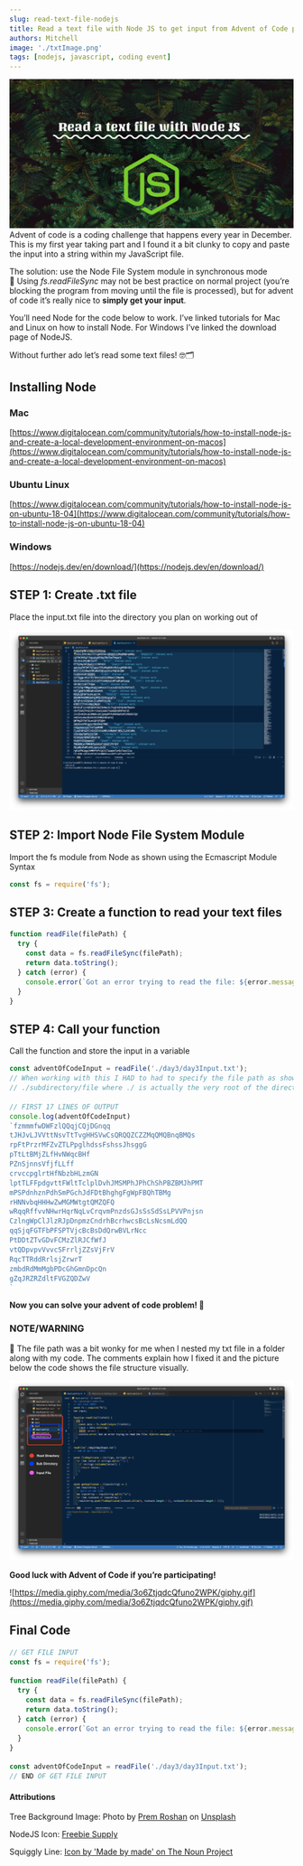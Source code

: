 ```yaml
---
slug: read-text-file-nodejs
title: Read a text file with Node JS to get input from Advent of Code problems
authors: Mitchell
image: './txtImage.png' 
tags: [nodejs, javascript, coding event]
---
```

![Thumbnail](./thumbnail.png)
Advent of code is a coding challenge that happens every year in December. This is my first year taking part and I found it a bit clunky to copy and paste the input into a string within my JavaScript file. 

The solution: use the Node File System module in synchronous mode 🙂 Using *fs.readFileSync* may not be best practice on normal project (you’re blocking the program from moving until the file is processed), but for advent of code it’s really nice to **simply get your input**. 

<!--truncate-->

You’ll need Node for the code below to work. I’ve linked tutorials for Mac and Linux on how to install Node. For Windows I’ve linked the download page of NodeJS.

Without further ado let’s read some text files! 🤓🗂

## Installing Node

### Mac
[https://www.digitalocean.com/community/tutorials/how-to-install-node-js-and-create-a-local-development-environment-on-macos](https://www.digitalocean.com/community/tutorials/how-to-install-node-js-and-create-a-local-development-environment-on-macos)

### Ubuntu Linux
[https://www.digitalocean.com/community/tutorials/how-to-install-node-js-on-ubuntu-18-04](https://www.digitalocean.com/community/tutorials/how-to-install-node-js-on-ubuntu-18-04)

### Windows
[https://nodejs.dev/en/download/](https://nodejs.dev/en/download/)

## STEP 1: Create .txt file

Place the input.txt file into the directory you plan on working out of 

![Image displaying the text file input that I have](./txtImage.png)

## STEP 2: Import Node File System Module

Import the fs module from Node as shown using the Ecmascript Module Syntax

```jsx
const fs = require('fs');
```

## STEP 3: Create a function to read your text files

```jsx
function readFile(filePath) {
  try {
    const data = fs.readFileSync(filePath);
    return data.toString();
  } catch (error) {
    console.error(`Got an error trying to read the file: ${error.message}`);
  }
}
```

## STEP 4: Call your function

Call the function and store the input in a variable 

```jsx
const adventOfCodeInput = readFile('./day3/day3Input.txt');
// When working with this I HAD to had to specify the file path as shown above
// ./subdirectory/file where ./ is actually the very root of the directory

// FIRST 17 LINES OF OUTPUT
console.log(adventOfCodeInput)
`fzmmmfwDWFzlQQqjCQjDGnqq
tJHJvLJVVttNsvTtTvgHHSVwCsQRQQZCZZMqQMQBnqBMQs
rpFtPrzrMFZvZTLPpglhdssFshssJhsggG
pTtLtBMjZLfHvNWqcBHf
PZnSjnnsVfjfLLff
crvccpglrtHfNbzbHLzmGN
lptTLFFpdgvttFWltTclplDvhJMSMPhJPhChShPBZBMJhPMT
mPSPdnhznPdhSmPGchJdFDtBhghgFgWpFBQhTBMg
rHNNvbqHHHwZwMGMWtgtQMZQFQ
wRqqRffvvNHwrHqrNqLvCrqvmPnzdsGJsSsSdSsLPVVPnjsn
CzlngWpClJlzRJpDnpmzCndrhBcrhwcsBcLsNcsmLdQQ
qqSjqFGTFbPFSPTVjcBcBsDdQrwBVLrNcc
PtDDtZTvGDvFCMzZlRJCfWfJ
vtQDpvpvVvvcSFrrljZZsVjFrV
RqcTTRddRrlsjZrwrT
zmbdRdMmMgbPDcGhGmnDpcQn
gZqJRZRZdltFVGZQDZwV
`
```

**Now you can solve your advent of code problem! 🙂**

### NOTE/WARNING

<aside>
📝 The file path was a bit wonky for me when I nested my txt file in a folder along with my code. The comments explain how I fixed it and the picture below the code shows the file structure visually.

</aside>


![VsCode screenshot showing the file structure I'm using. Explains the difference between root and sub directories](./visualFileStructure.png)

**Good luck with Advent of Code if you’re participating!** 

![https://media.giphy.com/media/3o6ZtjqdcQfuno2WPK/giphy.gif](https://media.giphy.com/media/3o6ZtjqdcQfuno2WPK/giphy.gif)

## Final Code

```jsx
// GET FILE INPUT
const fs = require('fs');

function readFile(filePath) {
  try {
    const data = fs.readFileSync(filePath);
    return data.toString();
  } catch (error) {
    console.error(`Got an error trying to read the file: ${error.message}`);
  }
}

const adventOfCodeInput = readFile('./day3/day3Input.txt');
// END OF GET FILE INPUT
```

#### Attributions
Tree Background Image: Photo by <a href="https://unsplash.com/@premroshan?utm_source=unsplash&utm_medium=referral&utm_content=creditCopyText">Prem Roshan</a> on <a href="https://unsplash.com/s/photos/christmas?utm_source=unsplash&utm_medium=referral&utm_content=creditCopyText">Unsplash</a>

NodeJS Icon: <a href="https://freebiesupply.com/logos/nodejs-icon-logo/">Freebie Supply</a>

Squiggly Line: <a href="https://thenounproject.com/icon/squiggly-line-2615729/">Icon by 'Made by made' on The Noun Project</a>

